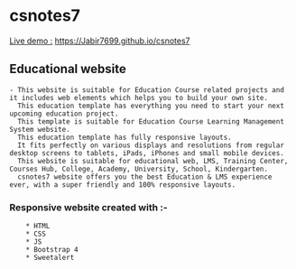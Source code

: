 # csnotes7

[Live demo :](#jabir7699.github.io/csnotes7) https://Jabir7699.github.io/csnotes7
## Educational website
    - This website is suitable for Education Course related projects and it includes web elements which helps you to build your own site.
      This education template has everything you need to start your next upcoming education project.
      This template is suitable for Education Course Learning Management System website.
      This education template has fully responsive layouts. 
      It fits perfectly on various displays and resolutions from regular desktop screens to tablets, iPads, iPhones and small mobile devices.
      This website is suitable for educational web, LMS, Training Center, Courses Hub, College, Academy, University, School, Kindergarten.
      csnotes7 website offers you the best Education & LMS experience ever, with a super friendly and 100% responsive layouts.

### Responsive website created with :-
        * HTML
        * CSS
        * JS
        * Bootstrap 4
        * Sweetalert
